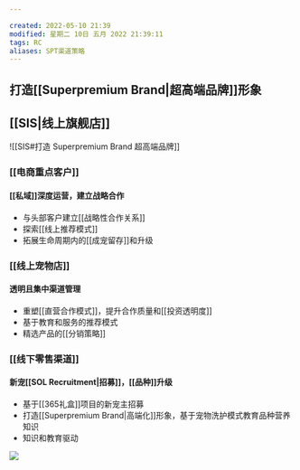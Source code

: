 ```yaml
---

created: 2022-05-10 21:39
modified: 星期二 10日 五月 2022 21:39:11
tags: RC
aliases: SPT渠道策略
---
```


## 打造[[Superpremium Brand|超高端品牌]]形象

## [[SIS|线上旗舰店]]
![[SIS#打造 Superpremium Brand 超高端品牌]]
### [[电商重点客户]]
#### [[私域]]深度运营，建立战略合作
- 与头部客户建立[[战略性合作关系]]
- 探索[[线上推荐模式]]
- 拓展生命周期内的[[成宠留存]]和升级

### [[线上宠物店]]
#### 透明且集中渠道管理
- 重塑[[直营合作模式]]，提升合作质量和[[投资透明度]]
- 基于教育和服务的推荐模式
- 精选产品的[[分销策略]]

### [[线下零售渠道]]
#### 新宠[[SOL Recruitment|招募]]，[[品种]]升级
- 基于[[365礼盒]]项目的新宠主招募
- 打造[[Superpremium Brand|高端化]]形象，基于宠物洗护模式教育品种营养知识
- 知识和教育驱动

![](https://s1.vika.cn/space/2022/05/10/88c24634ef754f40b6dc569cc7f244a8)
